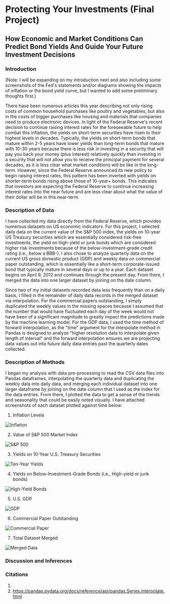 # **Protecting Your Investments (Final Project)**
## **How Economic and Market Conditions Can Predict Bond Yields And Guide Your Future Investment Decisions**

### **Introduction**
  (Note: I will be expanding on my introduction next and also including some screenshots of the Fed's statements and/or diagrams showing the impacts of inflation or the bond yield curve, but I wanted to add some preliminary thoughts first.)
  
  There have been numerous articles this year describing not only rising costs of common household purchases like poultry and vegetables, but also in the costs of bigger purchases like housing and materials that companies need to produce electronic devices.  In light of the Federal Reserve's recent decision to continue raising interest rates for the foreseeable future to help combat this inflation, the yields on short-term securities have risen to their highest levels in decades.  Typically, the yields on short-term bonds that mature within 2-5 years have lower yields than long-term bonds that mature with 10-30 years because there is less risk in investing in a security that will pay you back your money (plus interest) relatively quickly than investing in a security that will not allow you to receive the principal payment for several decades, as it is less clear what market conditions will be like in the long-term.  However, since the Federal Reserve announced its new policy to begin raising interest rates, this pattern has been inverted with yields on shorter-term bonds rising above those of 10-year+ bonds.  This indicates that investors are expecting the Federal Reserve to continue increasing interest rates into the near future and are less clear about what the value of their dollar will be in this near-term.


### **Description of Data**

  I have collected my data directly from the Federal Reserve, which provides numerous datasets on US economic indicators.  For this project, I selected daily data on the current value of the S&P 500 index, the yields on 10-year US Treasury securities which are essentially considered risk-free investments, the yield on high-yield or junk bonds which are considered higher risk investments because of the below-investment-grade credit rating (i.e., below a BBB-).  I also chose to analyze quarterly data on the current US gross domestic product (GDP) and weekly  data on commercial paper outstanding, which is essentially like a short-term corporate-issued bond that typically mature in several days or up to a year.  Each dataset begins on April 9, 2012 and continues through the present day.  From there, I merged the data into one larger dataset by joining on the date column.
  
  Since two of my initial datasets recorded data less frequently than on a daily basis, I filled in the remainder of daily data records in the merged dataset via interpolation.  For the commercial papers outstanding, I simply duplicated the weekly values in the missing spaces because I assumed that the number that would have fluctuated each day of the week would not have been of a significant magnitude to greatly impact the predictions made by the machine learning model.  For the GDP data, I used the time method of forward interpolation, as the "time" argument for the interpolate method in Pandas is designed to analyze "higher resolution data to interpolate given length of interval" and the forward interpolation ensures we are projecting data values out into future daily data entries past the quarterly dates collected.

### **Description of Methods**
  I began my analysis with data pre-processing to read the CSV data files into Pandas dataframes, interpolating the quarterly data and duplicating the weekly data into daily data, and merging each individual dataset into one larger dataframe by joining on the date column that I used as the index for the data entries.  From there, I plotted the data to get a sense of the trends and seasonality that could be easily noted visually.  I have attached screenshots of each dataset plotted against time below:
  
  1. Inflation Levels
  
  
  ![Inflation](Inflation.png)

  2. Value of S&P 500 Market Index
  
  
  ![S&P 500](SP500.png)

  3. Yields on 10-Year U.S. Treasury Securities
  
  
  ![Ten-Year Yields](10year.png)

  4. Yields on Below-Investment-Grade Bonds (i.e., High-yield or junk bonds)
  
  
  ![High-Yield Bonds](highyieldbonds.png)

  5. U.S. GDP
  
  
  ![GDP](GDP.png)

  6. Commercial Paper Outstanding
  
  
  ![Commercial Paper](commpaper.png)
  
  7. Total Dataset Merged
  
  
  ![Merged Data](totaldataframe.png)

### **Discussion and Inferences**


### **Citations**
1. 
2. https://pandas.pydata.org/docs/reference/api/pandas.Series.interpolate.html
